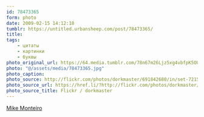 ```yaml
---
id: 78473365
form: photo
date: 2009-02-15 14:12:18
tumblr: https://untitled.urbansheep.com/post/78473365/
title:
tags:
    - цитаты
    - картинки
    - буквы
photo_original_url: https://64.media.tumblr.com/78n67m26Ljz5xg4vbfpK5OUzo1_500.jpg
photo: "@/assets/media/78473365.jpg"
photo_caption:
photo_source: http://flickr.com/photos/dorkmaster/691842680/in/set-72157600348449928/
photo_source_url: https://href.li/?http://flickr.com/photos/dorkmaster/691842680/in/set-72157600348449928/
photo_source_title: Flickr / dorkmaster
---
```


<p><a href="http://flickr.com/photos/dorkmaster/sets/72157600348449928/">Mike Monteiro</a></p>
